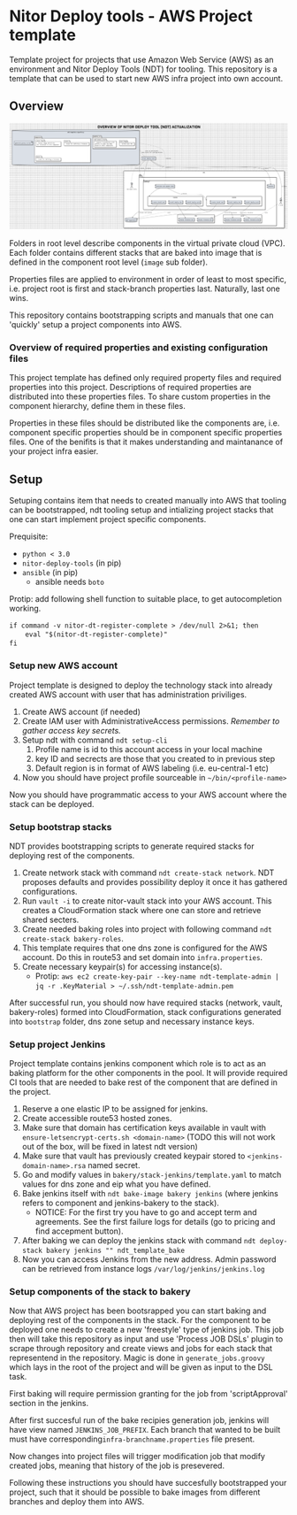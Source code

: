# Nitor Deploy tools - AWS Project template

Template project for projects that use Amazon Web Service (AWS) as an
environment and Nitor Deploy Tools (NDT) for tooling. This repository
is a template that can be used to start new AWS infra project into own
account.

## Overview

![overview](docs/figs/overview.png)

Folders in root level describe components in the virtual private cloud
(VPC). Each folder contains different stacks that are baked into image
that is defined in the component root level (`image` sub folder).

Properties files are applied to environment in order of least to most
specific, i.e. project root is first and stack-branch properties
last. Naturally, last one wins.

This repository contains bootstrapping scripts and manuals that one
can 'quickly' setup a project components into AWS.

### Overview of required properties and existing configuration files

This project template has defined only required property files and
required properties into this project. Descriptions of required
properties are distributed into these properties files. To share
custom properties in the component hierarchy, define them in these
files.

Properties in these files should be distributed like the components
are, i.e. component specific properties should be in component
specific properties files. One of the benifits is that it makes
understanding and maintanance of your project infra easier.

## Setup

Setuping contains item that needs to created manually into AWS that
tooling can be bootstrapped, ndt tooling setup and intializing project
stacks that one can start implement project specific components.

Prequisite:
  * `python < 3.0`
  * `nitor-deploy-tools` (in pip)
  * `ansible` (in pip)
    * ansible needs `boto`

Protip: add following shell function to suitable place, to get
autocompletion working.

```shell
if command -v nitor-dt-register-complete > /dev/null 2>&1; then
    eval "$(nitor-dt-register-complete)"
fi
```

### Setup new AWS account

Project template is designed to deploy the technology stack into
already created AWS account with user that has administration
priviliges.

 1. Create AWS account (if needed)
 2. Create IAM user with AdministrativeAccess permissions. *Remember
    to gather access key secrets.*
 3. Setup ndt with command `ndt setup-cli`
	1. Profile name is id to this account access in your local machine
    2. key ID and secrects are those that you created to in previous step
    3. Default region is in format of AWS labeling (i.e. eu-central-1 etc)
 4. Now you should have project profile sourceable in `~/bin/<profile-name>`

Now you should have programmatic access to your AWS account where the
stack can be deployed.

### Setup bootstrap stacks

NDT provides bootstrapping scripts to generate required stacks for
deploying rest of the components.

  1. Create network stack with command `ndt create-stack network`. NDT
     proposes defaults and provides possibility deploy it once it has
     gathered configurations.
  2. Run `vault -i` to create nitor-vault stack into your AWS
     account. This creates a CloudFormation stack where one can store
     and retrieve shared secters.
  3. Create needed baking roles into project with following command
     `ndt create-stack bakery-roles`.
  4. This template requires that one dns zone is configured for the
     AWS account. Do this in route53 and set domain into
     `infra.properties`.
  5. Create necessary keypair(s) for accessing instance(s).
	 - Protip: `aws ec2 create-key-pair --key-name ndt-template-admin | jq -r .KeyMaterial > ~/.ssh/ndt-template-admin.pem`

After successful run, you should now have required stacks (network,
vault, bakery-roles) formed into CloudFormation, stack configurations
generated into `bootstrap` folder, dns zone setup and necessary
instance keys.

### Setup project Jenkins

Project template contains jenkins component which role is to act as an
baking platform for the other components in the pool. It will provide
required CI tools that are needed to bake rest of the component that
are defined in the project.

  1. Reserve a one elastic IP to be assigned for jenkins.
  2. Create accessible route53 hosted zones.
  3. Make sure that domain has certification keys available in vault
     with `ensure-letsencrypt-certs.sh <domain-name>` (TODO this will
     not work out of the box, will be fixed in latest ndt version)
  4. Make sure that vault has previously created keypair stored to
	 `<jenkins-domain-name>.rsa` named secret.
  5. Go and modify values in `bakery/stack-jenkins/template.yaml` to
     match values for dns zone and eip what you have defined.
  6. Bake jenkins itself with `ndt bake-image bakery jenkins`
     (where jenkins refers to component and jenkins-bakery to the
     stack).
	 - NOTICE: For the first try you have to go and accept term and
        agreements. See the first failure logs for details (go to
        pricing and find accepment button).
  7. After baking we can deploy the jenkins stack with command `ndt
     deploy-stack bakery jenkins "" ndt_template_bake`
  8. Now you can access Jenkins from the new address. Admin password
     can be retrieved from instance logs
     `/var/log/jenkins/jenkins.log`

### Setup components of the stack to bakery

Now that AWS project has been bootsrapped you can start baking and
deploying rest of the components in the stack. For the component to be
deployed one needs to create a new 'freestyle' type of jenkins
job. This job then will take this repository as input and use 'Process
JOB DSLs' plugin to scrape through repository and create views and
jobs for each stack that representend in the repository. Magic is done
in `generate_jobs.groovy` which lays in the root of the project and
will be given as input to the DSL task.

First baking will require permission granting for the job from
'scriptApproval' section in the jenkins.

After first succesful run of the bake recipies generation job, jenkins
will have view named `JENKINS_JOB_PREFIX`. Each branch that wanted to
be built must have corresponding`infra-branchname.properties` file
present.

Now changes into project files will trigger modification job that
modify created jobs, meaning that history of the job is presevered.

Following these instructions you should have succesfully bootstrapped
your project, such that it should be possible to bake images from
different branches and deploy them into AWS.
